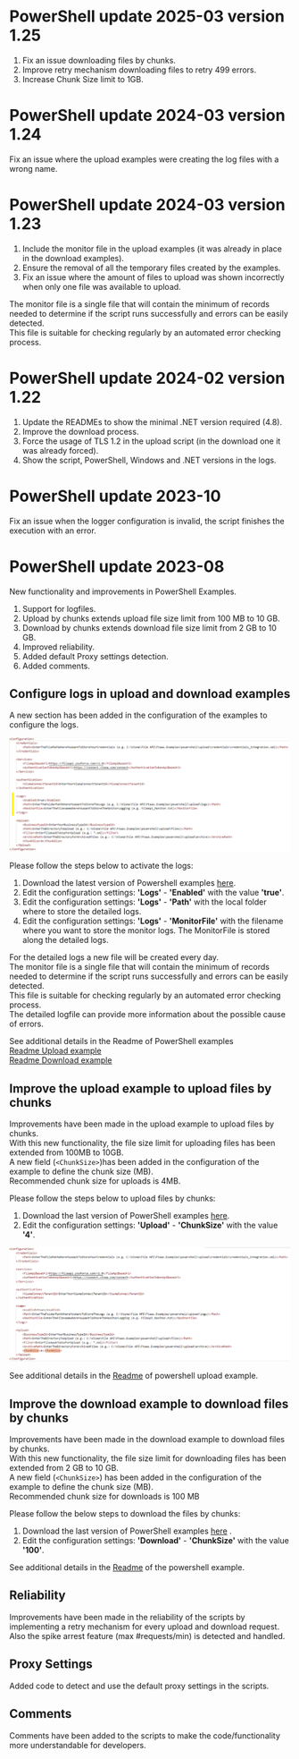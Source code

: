 # PowerShell update 2025-03 version 1.25

1. Fix an issue downloading files by chunks.
2. Improve retry mechanism downloading files to retry 499 errors.
3. Increase Chunk Size limit to 1GB.

# PowerShell update 2024-03 version 1.24

Fix an issue where the upload examples were creating the log files with a wrong name.

# PowerShell update 2024-03 version 1.23

1. Include the monitor file in the upload examples (it was already in place in the download examples).
2. Ensure the removal of all the temporary files created by the examples.
3. Fix an issue where the amount of files to upload was shown incorrectly when only one file was available to upload.

The monitor file is a single file that will contain the minimum of records needed to determine if the script runs successfully and errors can be easily detected.  
This file is suitable for checking regularly by an automated error checking process.  

# PowerShell update 2024-02 version 1.22

1. Update the READMEs to show the minimal .NET version required (4.8).
2. Improve the download process.
3. Force the usage of TLS 1.2 in the upload script (in the download one it was already forced).
4. Show the script, PowerShell, Windows and .NET versions in the logs.

# PowerShell update 2023-10

Fix an issue when the logger configuration is invalid, the script finishes the execution with an error.

# PowerShell update 2023-08

New functionality and improvements in PowerShell Examples.

1. Support for logfiles.
2. Upload by chunks extends upload file size limit from 100 MB to 10 GB.
3. Download by chunks extends download file size limit from 2 GB to 10 GB.
4. Improved reliability.
5. Added default Proxy settings detection.
6. Added comments.


## Configure logs in upload and download examples

A new section has been added in the configuration of the examples to configure the logs.

![Logs Config Section](images/imageLogs.png)

Please follow the steps below to activate the logs:

1. Download the latest version of Powershell examples [here](https://github.com/VR-API-Integration/file-api-integration-examples).
2. Edit the configuration settings: **'Logs'** - **'Enabled'** with the value **'true'**.
3. Edit the configuration settings: **'Logs'** - **'Path'** with the local folder where to store the detailed logs.
4. Edit the configuration settings: **'Logs'** - **'MonitorFile'** with the filename where you want to store the monitor logs. The MonitorFile is stored along the detailed logs.

For the detailed logs a new file will be created every day.  
The monitor file is a single file that will contain the minimum of records needed to determine if the script runs successfully and errors can be easily detected.  
This file is suitable for checking regularly by an automated error checking process.  
The detailed logfile can provide more information about the possible cause of errors.  

See additional details in the Readme of PowerShell examples  
[Readme Upload example](https://github.com/VR-API-Integration/file-api-integration-examples/blob/main/powershell/upload/README.md)  
[Readme Download example](https://github.com/VR-API-Integration/file-api-integration-examples/blob/main/powershell/download/README.md)   

## Improve the upload example to upload files by chunks 

Improvements have been made in the upload example to upload files by chunks.  
With this new functionality, the file size limit for uploading files has been extended from 100MB to 10GB.  
A new field (`<ChunkSize>`)has been added in the configuration of the example to define the chunk size (MB).  
Recommended chunk size for uploads is 4MB.

Please follow the steps below to upload files by chunks:

1. Download the last version of PowerShell examples [here](https://github.com/VR-API-Integration/file-api-integration-examples).
2. Edit the configuration settings: **'Upload'** - **'ChunkSize'** with the value **'4'**.

![Upload ChunkSize](images/imageChunks.png)

See additional details in the [Readme](https://github.com/VR-API-Integration/file-api-integration-examples/blob/main/powershell/upload/README.md) of powershell upload example.


## Improve the download example to download files by chunks

Improvements have been made in the download example to download files by chunks.  
With this new functionality, the file size limit for downloading files has been extended from 2 GB to 10 GB.  
A new field (`<ChunkSize>`) has been added in the configuration of the example to define the chunk size (MB).  
Recommended chunk size for downloads is 100 MB  

Please follow the below steps to download the files by chunks:

1. Download the last version of PowerShell examples [here](https://github.com/VR-API-Integration/file-api-integration-examples) .
2. Edit the configuration settings: **'Download'** - **'ChunkSize'** with the value **'100'**.

See additional details in the [Readme](https://github.com/VR-API-Integration/file-api-integration-examples/blob/main/powershell/download/README.md) of the powershell example.

## Reliability

Improvements have been made in the reliability of the scripts by implementing a retry mechanism for every upload and download request.  
Also the spike arrest feature (max #requests/min) is detected and handled.

## Proxy Settings

Added code to detect and use the default proxy settings in the scripts.

## Comments

Comments have been added to the scripts to make the code/functionality more understandable for developers.


